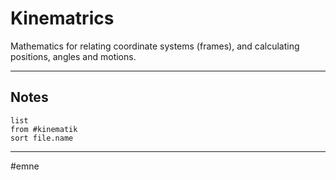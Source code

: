 # Kinematrics
Mathematics for relating coordinate systems (frames), and calculating positions, angles and motions.

---

## Notes

```dataview
list
from #kinematik
sort file.name
```

---
#emne